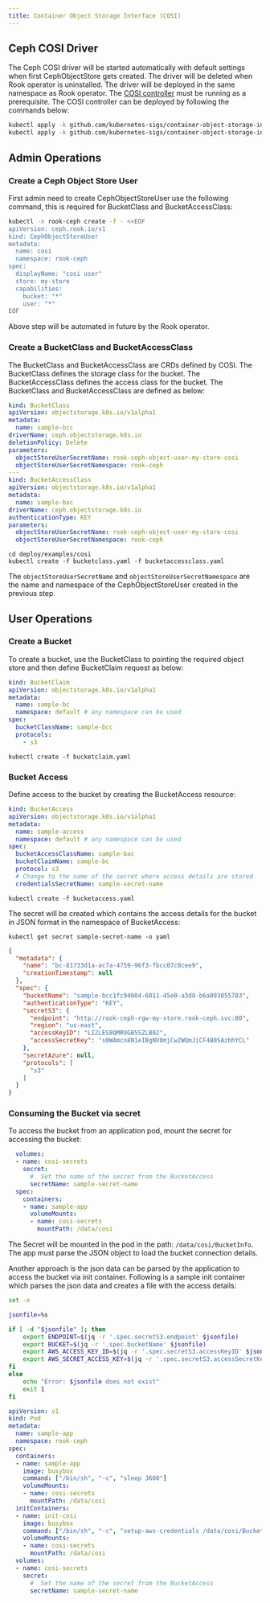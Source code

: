 ```yaml
---
title: Container Object Storage Interface (COSI)
---
```



## Ceph COSI Driver

The Ceph COSI driver will be started automatically with default settings when first CephObjectStore gets created. The driver will be deleted when Rook operator is uninstalled. The driver will be deployed in the same namespace as Rook operator. The [COSI controller](https://github.com/kubernetes-sigs/container-object-storage-interface-controller#readme) must be running as a prerequisite. The COSI controller can be deployed by following the commands below:

```bash
kubectl apply -k github.com/kubernetes-sigs/container-object-storage-interface-api
kubectl apply -k github.com/kubernetes-sigs/container-object-storage-interface-controller
```

## Admin Operations

### Create a Ceph Object Store User

First admin need to create CephObjectStoreUser use the following command, this is required for BucketClass and BucketAccessClass:

```bash
kubectl -n rook-ceph create -f - <<EOF
apiVersion: ceph.rook.io/v1
kind: CephObjectStoreUser
metadata:
  name: cosi
  namespace: rook-ceph
spec:
  displayName: "cosi user"
  store: my-store
  capabilities:
    bucket: "*"
    user: "*"
EOF
```

Above step will be automated in future by the Rook operator.

### Create a BucketClass and BucketAccessClass

The BucketClass and BucketAccessClass are CRDs defined by COSI. The BucketClass defines the storage class for the bucket. The BucketAccessClass defines the access class for the bucket. The BucketClass and BucketAccessClass are defined as below:

```yaml
kind: BucketClass
apiVersion: objectstorage.k8s.io/v1alpha1
metadata:
  name: sample-bcc
driverName: ceph.objectstorage.k8s.io
deletionPolicy: Delete
parameters:
  objectStoreUserSecretName: rook-ceph-object-user-my-store-cosi
  objectStoreUserSecretNamespace: rook-ceph
---
kind: BucketAccessClass
apiVersion: objectstorage.k8s.io/v1alpha1
metadata:
  name: sample-bac
driverName: ceph.objectstorage.k8s.io
authenticationType: KEY
parameters:
  objectStoreUserSecretName: rook-ceph-object-user-my-store-cosi
  objectStoreUserSecretNamespace: rook-ceph
```

```command
cd deploy/examples/cosi
kubectl create -f bucketclass.yaml -f bucketaccessclass.yaml
```

The `objectStoreUserSecretName` and `objectStoreUserSecretNamespace` are the name and namespace of the CephObjectStoreUser created in the previous step.

## User Operations

### Create a Bucket

To create a bucket, use the BucketClass to pointing the required object store and then define BucketClaim request as below:

```yaml
kind: BucketClaim
apiVersion: objectstorage.k8s.io/v1alpha1
metadata:
  name: sample-bc
  namespace: default # any namespace can be used
spec:
  bucketClassName: sample-bcc
  protocols:
    - s3
```

```console
kubectl create -f bucketclaim.yaml
```

### Bucket Access

Define access to the bucket by creating the BucketAccess resource:

```yaml
kind: BucketAccess
apiVersion: objectstorage.k8s.io/v1alpha1
metadata:
  name: sample-access
  namespace: default # any namespace can be used
spec:
  bucketAccessClassName: sample-bac
  bucketClaimName: sample-bc
  protocol: s3
  # Change to the name of the secret where access details are stored
  credentialsSecretName: sample-secret-name
```

```console
kubectl create -f bucketaccess.yaml
```

The secret will be created which contains the access details for the bucket in JSON format in the namespace of BucketAccess:

``` console
kubectl get secret sample-secret-name -o yaml
```

```json
{
  "metadata": {
    "name": "bc-81733d1a-ac7a-4759-96f3-fbcc07c0cee9",
    "creationTimestamp": null
  },
  "spec": {
    "bucketName": "sample-bcc1fc94b04-6011-45e0-a3d8-b6a093055783",
    "authenticationType": "KEY",
    "secretS3": {
      "endpoint": "http://rook-ceph-rgw-my-store.rook-ceph.svc:80",
      "region": "us-east",
      "accessKeyID": "LI2LES8QMR9GB5SZLB02",
      "accessSecretKey": "s0WAmcn8N1eIBgNV0mjCwZWQmJiCF4B0SAzbhYCL"
    },
    "secretAzure": null,
    "protocols": [
      "s3"
    ]
  }
}
```

### Consuming the Bucket via secret

To access the bucket from an application pod, mount the secret for accessing the bucket:

```yaml
  volumes:
  - name: cosi-secrets
    secret:
      #  Set the name of the secret from the BucketAccess
      secretName: sample-secret-name
  spec:
    containers:
    - name: sample-app
      volumeMounts:
      - name: cosi-secrets
        mountPath: /data/cosi
```

The Secret will be mounted in the pod in the path: `/data/cosi/BucketInfo`. The app must parse the JSON object to load the bucket connection details.

Another approach is the json data can be parsed by the application to access the bucket via init container. Following is a sample init container which parses the json data and creates a file with the access details:

``` bash
set -e

jsonfile=%s

if [ -d "$jsonfile" ]; then
    export ENDPOINT=$(jq -r '.spec.secretS3.endpoint' $jsonfile)
    export BUCKET=$(jq -r '.spec.bucketName' $jsonfile)
    export AWS_ACCESS_KEY_ID=$(jq -r '.spec.secretS3.accessKeyID' $jsonfile)
    export AWS_SECRET_ACCESS_KEY=$(jq -r '.spec.secretS3.accessSecretKey' $jsonfile)
fi
else
    echo "Error: $jsonfile does not exist"
    exit 1
fi

```

```yaml
apiVersion: v1
kind: Pod
metadata:
  name: sample-app
  namespace: rook-ceph
spec:
  containers:
  - name: sample-app
    image: busybox
    command: ["/bin/sh", "-c", "sleep 3600"]
    volumeMounts:
    - name: cosi-secrets
      mountPath: /data/cosi
  initContainers:
  - name: init-cosi
    image: busybox
    command: ["/bin/sh", "-c", "setup-aws-credentials /data/cosi/BucketInfo/credentials"]
    volumeMounts:
    - name: cosi-secrets
      mountPath: /data/cosi
  volumes:
  - name: cosi-secrets
    secret:
      #  Set the name of the secret from the BucketAccess
      secretName: sample-secret-name
```
